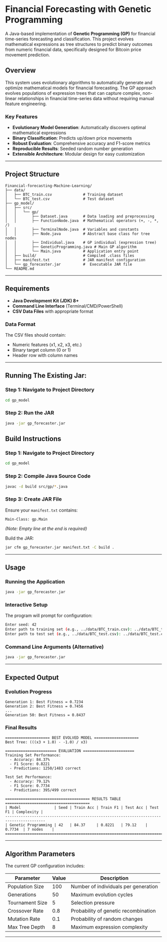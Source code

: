 # Financial Forecasting with Genetic Programming

A Java-based implementation of **Genetic Programming (GP)** for financial time-series forecasting and classification. This project evolves mathematical expressions as tree structures to predict binary outcomes from numeric financial data, specifically designed for Bitcoin price movement prediction.

## Overview

This system uses evolutionary algorithms to automatically generate and optimize mathematical models for financial forecasting. The GP approach evolves populations of expression trees that can capture complex, non-linear relationships in financial time-series data without requiring manual feature engineering.

### Key Features
- **Evolutionary Model Generation**: Automatically discovers optimal mathematical expressions
- **Binary Classification**: Predicts up/down price movements 
- **Robust Evaluation**: Comprehensive accuracy and F1-score metrics
- **Reproducible Results**: Seeded random number generation
- **Extensible Architecture**: Modular design for easy customization

---

##  Project Structure

```
Financial-forecasting-Machine-Learning/
├── data/
│   ├── BTC_train.csv              # Training dataset
│   └── BTC_test.csv               # Test dataset
├── gp_model/
│   ├── src/
│   │   └── gp/
│   │       ├── Dataset.java       # Data loading and preprocessing
│   │       ├── FunctionNode.java  # Mathematical operators (+, -, *, /)
│   │       ├── TerminalNode.java  # Variables and constants
│   │       ├── Node.java          # Abstract base class for tree nodes
│   │       ├── Individual.java    # GP individual (expression tree)
│   │       ├── GeneticProgramming.java # Main GP algorithm
│   │       └── Main.java          # Application entry point
│   ├── build/                     # Compiled .class files
│   ├── manifest.txt               # JAR manifest configuration
│   └── gp_forecaster.jar          #  Executable JAR file
└── README.md
```

---

## Requirements

- **Java Development Kit (JDK) 8+**
- **Command Line Interface** (Terminal/CMD/PowerShell)
- **CSV Data Files** with appropriate format

### Data Format
The CSV files should contain:
- Numeric features (x1, x2, x3, etc.)
- Binary target column (0 or 1)
- Header row with column names

---

## Running The Existing Jar:
### Step 1: Navigate to Project Directory
```bash
cd gp_model
```
### Step 2: Run the JAR
```bash
java -jar gp_forecaster.jar
```

## Build Instructions

### Step 1: Navigate to Project Directory
```bash
cd gp_model
```

### Step 2: Compile Java Source Code
```bash
javac -d build src/gp/*.java
```

### Step 3: Create JAR File
Ensure your `manifest.txt` contains:
```
Main-Class: gp.Main

```
*(Note: Empty line at the end is required)*

Build the JAR:
```bash
jar cfm gp_forecaster.jar manifest.txt -C build .
```

---

##  Usage

### Running the Application
```bash
java -jar gp_forecaster.jar
```

### Interactive Setup
The program will prompt for configuration:

```bash
Enter seed: 42
Enter path to training set (e.g., ../data/BTC_train.csv): ../data/BTC_train.csv
Enter path to test set (e.g., ../data/BTC_test.csv): ../data/BTC_test.csv
```

### Command Line Arguments (Alternative)
```bash
java -jar gp_forecaster.jar
```

---

##  Expected Output

### Evolution Progress
```
Generation 1: Best Fitness = 0.7234
Generation 2: Best Fitness = 0.7456
...
Generation 50: Best Fitness = 0.8437
```

### Final Results
```
==================== BEST EVOLVED MODEL ====================
Best Tree: (((x3 + 1.0) - -1.0) / x3)

======================= EVALUATION =======================
Training Set Performance:
  - Accuracy: 84.37%
  - F1 Score: 0.8221
  - Predictions: 1250/1483 correct

Test Set Performance:
  - Accuracy: 79.12%
  - F1 Score: 0.7734
  - Predictions: 395/499 correct

====================================== RESULTS TABLE ======================================
| Model               | Seed | Train Acc | Train F1 | Test Acc | Test F1 | Complexity |
----------------------------------------------------------------------------------------
| Genetic Programming | 42   | 84.37     | 0.8221   | 79.12    | 0.7734  | 7 nodes    |
==========================================================================================
```

---

##  Algorithm Parameters

The current GP configuration includes:

| Parameter | Value | Description |
|-----------|-------|-------------|
| Population Size | 100 | Number of individuals per generation |
| Generations | 50 | Maximum evolution cycles |
| Tournament Size | 5 | Selection pressure |
| Crossover Rate | 0.8 | Probability of genetic recombination |
| Mutation Rate | 0.1 | Probability of random changes |
| Max Tree Depth | 8 | Maximum expression complexity |

---